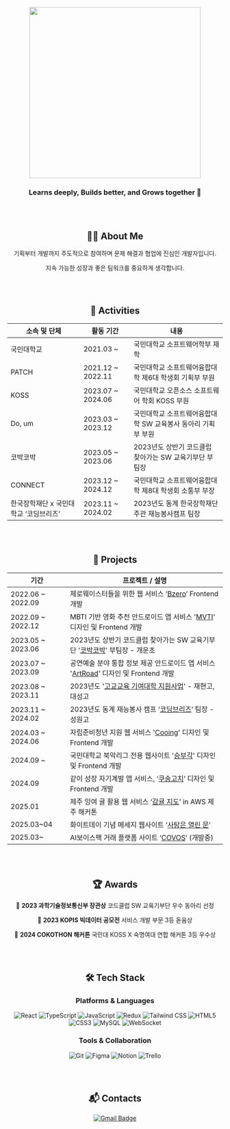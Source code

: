 
<div align="center">

<img src="https://github.com/user-attachments/assets/8e78568f-c32e-4033-bbc9-a9b992ce48d9" width="400"/>

### Learns deeply, Builds better, and Grows together 🌵</strong>

<br/><br/>

## 🙋‍♀️ About Me  
<p>기획부터 개발까지 주도적으로 참여하며 문제 해결과 협업에 진심인 개발자입니다.</p>  
<p>지속 가능한 성장과 좋은 팀워크를 중요하게 생각합니다.</p>

<br/><br/>


## 🧩 Activities

| 소속 및 단체 | 활동 기간 | 내용 |
|--------------|------------|------|
| 국민대학교 | 2021.03 ~ | 국민대학교 소프트웨어학부 재학 |
| PATCH | 2021.12 ~ 2022.11 | 국민대학교 소프트웨어융합대학 제6대 학생회 기획부 부원 |
| KOSS | 2023.07 ~ 2024.06 | 국민대학교 오픈소스 소프트웨어 학회 KOSS 부원 |
| Do, um | 2023.03 ~ 2023.12 | 국민대학교 소프트웨어융합대학 SW 교육봉사 동아리 기획부 부원 |
| 코박코박 | 2023.05 ~ 2023.06 | 2023년도 상반기 코드클럽 찾아가는 SW 교육기부단 부팀장 |
| CONNECT | 2023.12 ~ 2024.12 | 국민대학교 소프트웨어융합대학 제8대 학생회 소통부 부장 |
| 한국장학재단 x 국민대학교 ‘코딩브리즈’ | 2023.11 ~ 2024.02 | 2023년도 동계 한국장학재단 주관 재능봉사캠프 팀장 |


<br/><br/>

## 🚀 Projects

| 기간 | 프로젝트 / 설명 |
|------|------------------|
| 2022.06 ~ 2022.09 | 제로웨이스터들을 위한 웹 서비스 ’[Bzero](https://github.com/hayounSong/Bzero)’ Frontend 개발 |
| 2022.09 ~ 2022.12 | MBTI 기반 영화 추천 안드로이드 앱 서비스 '[MVTI](https://github.com/gyuwonsong/KMU-MVTI.git)' 디자인 및 Frontend 개발 |
| 2023.05 ~ 2023.06 | 2023년도 상반기 코드클럽 찾아가는 SW 교육기부단 '[코박코박](https://github.com/gyuwonsong/CodeClub-CobakCobak.git)' 부팀장 - 개운초 |
| 2023.07 ~ 2023.09 | 공연예술 분야 통합 정보 제공 안드로이드 앱 서비스 '[ArtRoad](https://github.com/gyuwonsong/ArtRoad.git)' 디자인 및 Frontend 개발 |
| 2023.08 ~ 2023.11 | 2023년도 '[고교교육 기여대학 지원사업](https://github.com/gyuwonsong/KMU-HighSchoolSupportProject.git)'  - 재현고, 대성고 |
| 2023.11 ~ 2024.02 | 2023년도 동계 재능봉사 캠프 ‘[코딩브리즈](https://www.notion.so/2025-03-27-1c3599a329d5804e910efae43b7f9529?pvs=21)’ 팀장 - 성원고 |
| 2024.03 ~ 2024.06 | 자립준비청년 지원 웹 서비스 '[Cooing](https://github.com/cooing-kmu)' 디자인 및 Frontend 개발 |
| 2024.09 ~ | 국민대학교 북악리그 전용 웹사이트 '[승부각](https://github.com/s-bukak)' 디자인 및 Frontend 개발 |
| 2024.09 | 같이 성장 자기계발 앱 서비스, ‘[쿠송고치](https://github.com/cokothon8/front-end)’ 디자인 및 Frontend 개발 |
| 2025.01 | 제주 잉여 귤 활용 웹 서비스 ‘[감귤 지도](https://github.com/JEJU-AWS-HACKATHON-PYJ)’ in AWS 제주 해커톤 |
| 2025.03~04 | 화이트데이 기념 메세지 웹사이트 ‘[사탕은 열린 문](https://github.com/JEJU-AWS-HACKATHON-PYJ/toMyValentine-frontend)’ |
| 2025.03~ | AI보이스팩 거래 플랫폼 사이트 ‘[COVOS](https://github.com/kookmin-sw/capstone-2025-09)’ (개발중) |

<br/><br/>

## 🏆 Awards

🥇 **2023 과학기술정보통신부 장관상**   코드클럽 SW 교육기부단 우수 동아리 선정

🥉 **2023 KOPIS 빅데이터 공모전**   서비스 개발 부문 3등 돋움상

🥉 **2024 COKOTHON 해커톤** 국민대 KOSS X 숙명여대 연합 해커톤 3등 우수상

<br/><br/>

## 🛠️ Tech Stack

###  Platforms & Languages
![React](https://img.shields.io/badge/React-20232A?style=flat&logo=react)
![TypeScript](https://img.shields.io/badge/TypeScript-3178C6?style=flat&logo=typescript)
![JavaScript](https://img.shields.io/badge/JavaScript-F7DF1E?style=flat&logo=javascript)
![Redux](https://img.shields.io/badge/Redux-764ABC?style=flat&logo=redux)
![Tailwind CSS](https://img.shields.io/badge/TailwindCSS-06B6D4?style=flat&logo=tailwindcss)
![HTML5](https://img.shields.io/badge/HTML5-E34F26?style=flat&logo=html5&logoColor=white)
![CSS3](https://img.shields.io/badge/CSS3-1572B6?style=flat&logo=css3&logoColor=white)
![MySQL](https://img.shields.io/badge/MySQL-4479A1?style=flat&logo=mysql&logoColor=white)
![WebSocket](https://img.shields.io/badge/WebSocket-010101?style=flat&logo=websockets&logoColor=white)


###  Tools & Collaboration
![Git](https://img.shields.io/badge/Git-F05032?style=flat&logo=git)
![Figma](https://img.shields.io/badge/Figma-F24E1E?style=flat&logo=figma)
![Notion](https://img.shields.io/badge/Notion-000000?style=flat&logo=notion)
![Trello](https://img.shields.io/badge/Trello-0052CC?style=flat&logo=trello)




<br/><br/>

## :mailbox_with_mail: Contacts
[![Gmail Badge](https://img.shields.io/badge/Gmail-d14836?style=flat-square&logo=Gmail&logoColor=white&link=mailto:suwith@kookmin.ac.kr)](mailto:suwith@kookmin.ac.kr)




<!--방문자수
[![Hits](https://hits.seeyoufarm.com/api/count/incr/badge.svg?url=https%3A%2F%2Fgithub.com%2Fsuwith&count_bg=%2390E4E9&title_bg=%23505970&icon=&icon_color=%23E7E7E7&title=hits&edge_flat=false)](https://hits.seeyoufarm.com)
-->
<!-- ![Suwith's GitHub stats](https://github-readme-stats.vercel.app/api?username=suwith&show_icons=true&theme=merko) -->

<!-- [![Solved.ac Profile](http://mazassumnida.wtf/api/v2/generate_badge?boj=sooy357)](https://solved.ac/sooy357/)-->
<!-- [![Top Langs](https://github-readme-stats.vercel.app/api/top-langs/?username=suwith&langs_count=10&layout=compact)]() -->
<!-- [![suwith's wakatime stats](https://github-readme-stats.vercel.app/api/wakatime?username=suwith)]() -->

<!--
# 💪Skills
### Platforms & Languages
![Java](https://img.shields.io/badge/Java-007396.svg?&style=for-the-badge&logo=Java&logoColor=white)
![Spring](https://img.shields.io/badge/Spring-6DB33F.svg?&style=for-the-badge&logo=Spring&logoColor=white)
![Python](https://img.shields.io/badge/Python-3776AB.svg?&style=for-the-badge&logo=Python&logoColor=white)
![Android](https://img.shields.io/badge/Android-3DDC84.svg?&style=for-the-badge&logo=Android&logoColor=white)
![JavaScript](https://img.shields.io/badge/JavaScript-F7DF1E.svg?&style=for-the-badge&logo=JavaScript&logoColor=white)

![TypeScript](https://img.shields.io/badge/TypeScript-3178C6.svg?&style=for-the-badge&logo=TypeScript&logoColor=white)
![HTML5](https://img.shields.io/badge/HTML5-E34F26.svg?&style=for-the-badge&logo=HTML5&logoColor=white)
![CSS3](https://img.shields.io/badge/CSS3-1572B6.svg?&style=for-the-badge&logo=CSS3&logoColor=white)
![MySQL](https://img.shields.io/badge/MySQL-4479A1.svg?&style=for-the-badge&logo=MySQL&logoColor=white)
![Oracle](https://img.shields.io/badge/Oracle-F80000.svg?&style=for-the-badge&logo=Oracle&logoColor=white)

### Tools
![Git](https://img.shields.io/badge/Git-F05032.svg?&style=for-the-badge&logo=Git&logoColor=white)
![Eclipse IDE](https://img.shields.io/badge/Eclipse%20IDE-2C2255.svg?&style=for-the-badge&logo=Eclipse%20IDE&logoColor=white)
![Visual Studio Code](https://img.shields.io/badge/Visual%20Studio%20Code-007ACC.svg?&style=for-the-badge&logo=Visual%20Studio%20Code&logoColor=white)
![Android Studio](https://img.shields.io/badge/Android%20Studio-3DDC84.svg?&style=for-the-badge&logo=Android%20Studio&logoColor=white)

 

-->

</div>
